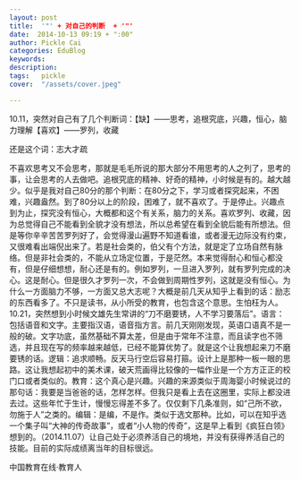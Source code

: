 ```yaml
---
layout: post  
title:  '"' + 对自己的判断  + '"'
date:  2014-10-13 09:19 + ":00" 
author: Pickle Cai  
categories: EduBlog  
keywords: 
description:   
tags:	pickle   
cover:  "/assets/cover.jpeg"  

---  
```

    
10.11，突然对自己有了几个判断词：【缺】——思考，追根究底，兴趣，恒心，脑力理解【喜欢】——罗列，收藏

还是这个词：志大才疏

不喜欢思考又不会思考，那就是毛毛所说的那大部分不用思考的人之列了，思考的事，让会思考的人去做吧。追根究底的精神、好奇的精神，小时候是有的。越大越少。似乎是我对自己80分的那个判断：在80分之下，学习或者探究起来，不困难，兴趣盎然。到了80分以上的阶段，困难了，就不喜欢了。于是停止。兴趣点到为止，探究没有恒心，大概都和这个有关系，脑力的关系。喜欢罗列、收藏，因为总觉得自己不能看到全貌才没有想法，所以总希望在看到全貌后能有所想法。但是等你辛辛苦苦罗列好了，会觉得漫山遍野不知道看谁，或者漫无边际没有约束，又很难看出端倪出来了。若是社会类的，伯父有个方法，就是定了立场自然有脉络。但是非社会类的，不能从立场定位置，于是茫然。本来觉得耐心和恒心都没有，但是仔细想想，耐心还是有的。例如罗列，一旦进入罗列，就有罗列完成的决心。这是耐心。但是很久才罗列一次，不会做到周期性罗列，这就是没有恒心。为什么一方面脑力不够，一方面又总大志呢？大概是前几天从知乎上看到的话：励志的东西看多了。不只是读书，从小所受的教育，也包含这个意思。生怕枉为人。10.21，突然想到小时候文雄先生常讲的“刀不磨要锈，人不学习要落后”。语言：包括语音和文字。主要指汉语，语音指方言。前几天刚刚发现，英语口语真不是一般的破。文字功底，虽然基础不算太差，但是由于常年不注意，而且读字也不筛选，并且现在写的频率越来越低，已经不能算优势了。就是这个让我想起来刀不磨要锈的话。逻辑：追求顺畅。反天马行空后容易打箍。设计上是那种一板一眼的思路。这让我想起初中的美术课，破天荒画得比较像的一幅作业是一个方方正正的校门口或者类似的。教育：这个真心是兴趣。兴趣的来源类似于周海婴小时候说过的那句话：我要是当爸爸的话，怎样怎样。但我只是看上去在这圈里，实际上都没进去过。这些年忙于生计，慢慢忘得差不多了。仅仅剩下几条准则，如“己所不欲，勿施于人”之类的。编辑：是编，不是作。类似于选文那种。比如，可以在知乎选一个集子叫“大神的传奇故事”，或者“小人物的传奇”，这是早上看到《疯狂白领》想到的。（2014.11.07）让自己处于必须养活自己的境地，并没有获得养活自己的技能。目前的实际成绩离当年的目标很远。

		    
 中国教育在线·教育人

